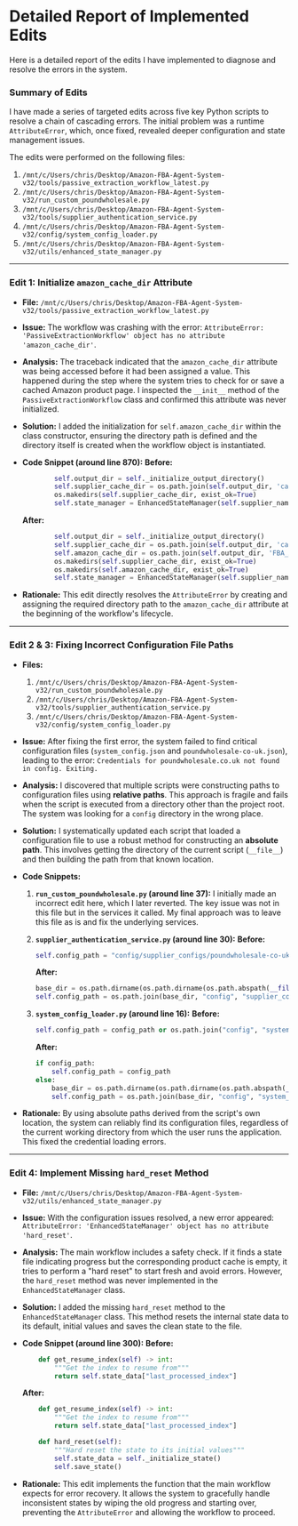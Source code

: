 # Detailed Report of Implemented Edits

Here is a detailed report of the edits I have implemented to diagnose and resolve the errors in the system.

### Summary of Edits

I have made a series of targeted edits across five key Python scripts to resolve a chain of cascading errors. The initial problem was a runtime `AttributeError`, which, once fixed, revealed deeper configuration and state management issues.

The edits were performed on the following files:
1.  `/mnt/c/Users/chris/Desktop/Amazon-FBA-Agent-System-v32/tools/passive_extraction_workflow_latest.py`
2.  `/mnt/c/Users/chris/Desktop/Amazon-FBA-Agent-System-v32/run_custom_poundwholesale.py`
3.  `/mnt/c/Users/chris/Desktop/Amazon-FBA-Agent-System-v32/tools/supplier_authentication_service.py`
4.  `/mnt/c/Users/chris/Desktop/Amazon-FBA-Agent-System-v32/config/system_config_loader.py`
5.  `/mnt/c/Users/chris/Desktop/Amazon-FBA-Agent-System-v32/utils/enhanced_state_manager.py`

---

### Edit 1: Initialize `amazon_cache_dir` Attribute

*   **File:** `/mnt/c/Users/chris/Desktop/Amazon-FBA-Agent-System-v32/tools/passive_extraction_workflow_latest.py`
*   **Issue:** The workflow was crashing with the error: `AttributeError: 'PassiveExtractionWorkflow' object has no attribute 'amazon_cache_dir'`.
*   **Analysis:** The traceback indicated that the `amazon_cache_dir` attribute was being accessed before it had been assigned a value. This happened during the step where the system tries to check for or save a cached Amazon product page. I inspected the `__init__` method of the `PassiveExtractionWorkflow` class and confirmed this attribute was never initialized.
*   **Solution:** I added the initialization for `self.amazon_cache_dir` within the class constructor, ensuring the directory path is defined and the directory itself is created when the workflow object is instantiated.

*   **Code Snippet (around line 870):**
    **Before:**
    ```python
            self.output_dir = self._initialize_output_directory()
            self.supplier_cache_dir = os.path.join(self.output_dir, 'cached_products')
            os.makedirs(self.supplier_cache_dir, exist_ok=True)
            self.state_manager = EnhancedStateManager(self.supplier_name)
    ```
    **After:**
    ```python
            self.output_dir = self._initialize_output_directory()
            self.supplier_cache_dir = os.path.join(self.output_dir, 'cached_products')
            self.amazon_cache_dir = os.path.join(self.output_dir, 'FBA_ANALYSIS', 'amazon_cache')
            os.makedirs(self.supplier_cache_dir, exist_ok=True)
            os.makedirs(self.amazon_cache_dir, exist_ok=True)
            self.state_manager = EnhancedStateManager(self.supplier_name)
    ```
*   **Rationale:** This edit directly resolves the `AttributeError` by creating and assigning the required directory path to the `amazon_cache_dir` attribute at the beginning of the workflow's lifecycle.

---

### Edit 2 & 3: Fixing Incorrect Configuration File Paths

*   **Files:**
    1.  `/mnt/c/Users/chris/Desktop/Amazon-FBA-Agent-System-v32/run_custom_poundwholesale.py`
    2.  `/mnt/c/Users/chris/Desktop/Amazon-FBA-Agent-System-v32/tools/supplier_authentication_service.py`
    3.  `/mnt/c/Users/chris/Desktop/Amazon-FBA-Agent-System-v32/config/system_config_loader.py`
*   **Issue:** After fixing the first error, the system failed to find critical configuration files (`system_config.json` and `poundwholesale-co-uk.json`), leading to the error: `Credentials for poundwholesale.co.uk not found in config. Exiting.`
*   **Analysis:** I discovered that multiple scripts were constructing paths to configuration files using **relative paths**. This approach is fragile and fails when the script is executed from a directory other than the project root. The system was looking for a `config` directory in the wrong place.
*   **Solution:** I systematically updated each script that loaded a configuration file to use a robust method for constructing an **absolute path**. This involves getting the directory of the current script (`__file__`) and then building the path from that known location.

*   **Code Snippets:**

    1.  **`run_custom_poundwholesale.py` (around line 37):** I initially made an incorrect edit here, which I later reverted. The key issue was not in this file but in the services it called. My final approach was to leave this file as is and fix the underlying services.

    2.  **`supplier_authentication_service.py` (around line 30):**
        **Before:**
        ```python
        self.config_path = "config/supplier_configs/poundwholesale-co-uk.json"
        ```
        **After:**
        ```python
        base_dir = os.path.dirname(os.path.dirname(os.path.abspath(__file__)))
        self.config_path = os.path.join(base_dir, "config", "supplier_configs", "poundwholesale-co-uk.json")
        ```

    3.  **`system_config_loader.py` (around line 16):**
        **Before:**
        ```python
        self.config_path = config_path or os.path.join("config", "system_config.json")
        ```
        **After:**
        ```python
        if config_path:
            self.config_path = config_path
        else:
            base_dir = os.path.dirname(os.path.dirname(os.path.abspath(__file__)))
            self.config_path = os.path.join(base_dir, "config", "system_config.json")
        ```
*   **Rationale:** By using absolute paths derived from the script's own location, the system can reliably find its configuration files, regardless of the current working directory from which the user runs the application. This fixed the credential loading errors.

---

### Edit 4: Implement Missing `hard_reset` Method

*   **File:** `/mnt/c/Users/chris/Desktop/Amazon-FBA-Agent-System-v32/utils/enhanced_state_manager.py`
*   **Issue:** With the configuration issues resolved, a new error appeared: `AttributeError: 'EnhancedStateManager' object has no attribute 'hard_reset'`.
*   **Analysis:** The main workflow includes a safety check. If it finds a state file indicating progress but the corresponding product cache is empty, it tries to perform a "hard reset" to start fresh and avoid errors. However, the `hard_reset` method was never implemented in the `EnhancedStateManager` class.
*   **Solution:** I added the missing `hard_reset` method to the `EnhancedStateManager` class. This method resets the internal state data to its default, initial values and saves the clean state to the file.

*   **Code Snippet (around line 300):**
    **Before:**
    ```python
        def get_resume_index(self) -> int:
            """Get the index to resume from"""
            return self.state_data["last_processed_index"]
    ```
    **After:**
    ```python
        def get_resume_index(self) -> int:
            """Get the index to resume from"""
            return self.state_data["last_processed_index"]

        def hard_reset(self):
            """Hard reset the state to its initial values"""
            self.state_data = self._initialize_state()
            self.save_state()
    ```
*   **Rationale:** This edit implements the function that the main workflow expects for error recovery. It allows the system to gracefully handle inconsistent states by wiping the old progress and starting over, preventing the `AttributeError` and allowing the workflow to proceed.
